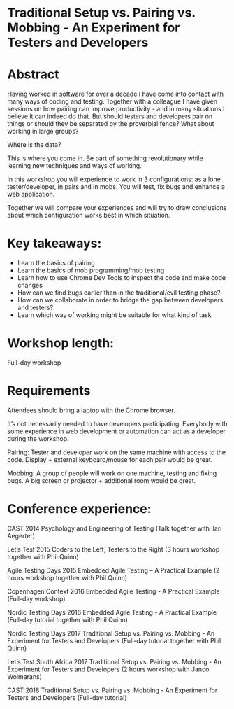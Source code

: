 # Traditional Setup vs. Pairing vs. Mobbing - An Experiment for Testers and Developers

# Abstract

Having worked in software for over a decade I have come into contact with many ways of coding and testing. Together with a colleague I have given sessions on how pairing can improve productivity - and in many situations I believe it can indeed do that. But should testers and developers pair on things or should they be separated by the proverbial fence? What about working in large groups?

Where is the data?

This is where you come in. Be part of something revolutionary while learning new techniques and ways of working. 

In this workshop you will experience to work in 3 configurations: as a lone tester/developer, in pairs and in mobs. You will test, fix bugs and enhance a web application. 

Together we will compare your experiences and will try to draw conclusions about which configuration works best in which situation.

# Key takeaways:

- Learn the basics of pairing
- Learn the basics of mob programming/mob testing
- Learn how to use Chrome Dev Tools to inspect the code and make code changes
- How can we find bugs earlier than in the traditional/evil testing phase?
- How can we collaborate in order to bridge the gap between developers and testers?
- Learn which way of working might be suitable for what kind of task


# Workshop length:

Full-day workshop

# Requirements

Attendees should bring a laptop with the Chrome browser.

It’s not necessarily needed to have developers participating. Everybody with some experience in web development or automation can act as a developer during the workshop.

Pairing:
Tester and developer work on the same machine with access to the code.
Display + external keyboard/mouse for each pair would be great.

Mobbing:
A group of people will work on one machine, testing and fixing bugs.
A big screen or projector + additional room would be great.

# Conference experience:

CAST 2014
Psychology and Engineering of Testing (Talk together with Ilari Aegerter)

Let’s Test 2015 
Coders to the Left, Testers to the Right (3 hours workshop together with Phil Quinn)

Agile Testing Days 2015
Embedded Agile Testing – A Practical Example (2 hours workshop together with Phil Quinn)

Copenhagen Context 2016
Embedded Agile Testing - A Practical Example (Full-day workshop)

Nordic Testing Days 2016
Embedded Agile Testing - A Practical Example (Full-day tutorial together with Phil Quinn)

Nordic Testing Days 2017
Traditional Setup vs. Pairing vs. Mobbing - An Experiment for Testers and Developers (Full-day tutorial together with Phil Quinn)

Let’s Test South Africa 2017
Traditional Setup vs. Pairing vs. Mobbing - An Experiment for Testers and Developers
(2 hours workshop with Janco Wolmarans)

CAST 2018
Traditional Setup vs. Pairing vs. Mobbing - An Experiment for Testers and Developers (Full-day tutorial)
